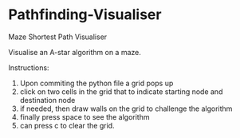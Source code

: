 # Pathfinding-Visualiser
Maze Shortest Path Visualiser

Visualise an A-star algorithm on a maze.

Instructions: 
1. Upon commiting the python file a grid pops up 
2. click on two cells in the grid that to indicate starting node and destination node
3. if needed, then draw walls on the grid to challenge the algorithm
4. finally press space to see the algorithm
5. can press c to clear the grid. 
